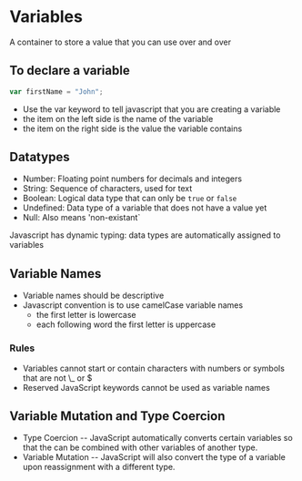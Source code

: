 # Variables

A container to store a value that you can use over and over

## To declare a variable

```javascript
var firstName = "John";
```

- Use the var keyword to tell javascript that you are creating a variable
- the item on the left side is the name of the variable
- the item on the right side is the value the variable contains

## Datatypes

- Number: Floating point numbers for decimals and integers
- String: Sequence of characters, used for text
- Boolean: Logical data type that can only be `true` or `false`
- Undefined: Data type of a variable that does not have a value yet
- Null: Also means 'non-existant`

Javascript has dynamic typing: data types are automatically assigned to variables

## Variable Names

- Variable names should be descriptive
- Javascript convention is to use camelCase variable names
  - the first letter is lowercase
  - each following word the first letter is uppercase

### Rules

- Variables cannot start or contain characters with numbers or symbols that are not \\_ or \$
- Reserved JavaScript keywords cannot be used as variable names

## Variable Mutation and Type Coercion

- Type Coercion -- JavaScript automatically converts certain variables so that the can be combined with other variables of another type.
- Variable Mutation -- JavaScript will also convert the type of a variable upon reassignment with a different type.
